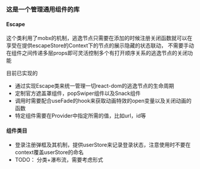 ### 这是一个管理通用组件的库

#### Escape

这个类利用了mobx的机制，逃逸节点只需要在添加的时候注册关闭函数就可以在享受在提供escapeStore的Context下的节点的展示隐藏的状态联动，
不需要手动在组件之间传递多层props即可灵活控制多个有打开顺序关系的逃逸节点的关闭功能

目前已实现的
- 通过实现Escape类来统一管理一切react-dom的逃逸节点的生命周期
- 定制官方遮盖罩组件，popSwiper组件以及Snack组件
- 调用时需要配合useFade的hook来获取动画特效的open变量以及关闭动画的函数
- 特定组件需要在Provider中指定所需的值，比如url，id等

#### 组件类目

- 登录注册弹框及其机制，提供userStore来记录登录状态，注意使用时不要在context覆盖userStore的命名
- TODO： 分类+瀑布流，需要考虑形式
